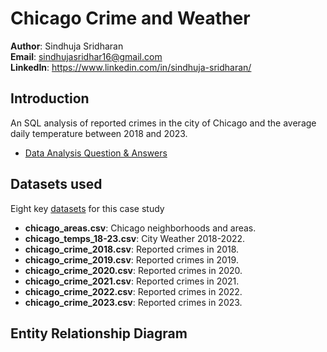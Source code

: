 # Chicago Crime and Weather

**Author**: Sindhuja Sridharan <br />
**Email**: sindhujasridhar16@gmail.com <br />
**LinkedIn**: https://www.linkedin.com/in/sindhuja-sridharan/  <br />

## Introduction
An SQL analysis of reported crimes in the city of Chicago and the average daily temperature between 2018 and 2023.

* [Data Analysis Question & Answers](./questions_and_answers.md)

## Datasets used
Eight key [datasets](./source_data/csv/) for this case study
- <strong>chicago_areas.csv</strong>: Chicago neighborhoods and areas.
- <strong>chicago_temps_18-23.csv</strong>: City Weather 2018-2022.
- <strong>chicago_crime_2018.csv</strong>: Reported crimes in 2018.
- <strong>chicago_crime_2019.csv</strong>: Reported crimes in 2019.
- <strong>chicago_crime_2020.csv</strong>: Reported crimes in 2020.
- <strong>chicago_crime_2021.csv</strong>: Reported crimes in 2021.
- <strong>chicago_crime_2022.csv</strong>: Reported crimes in 2022.
- <strong>chicago_crime_2023.csv</strong>: Reported crimes in 2023.


## Entity Relationship Diagram


